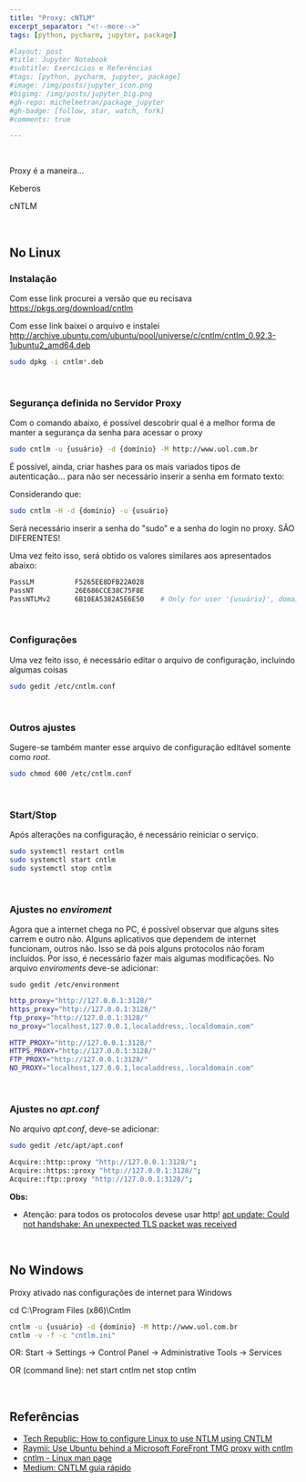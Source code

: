 ```yaml
---
title: "Proxy: cNTLM"
excerpt_separator: "<!--more-->"
tags: [python, pycharm, jupyter, package]

#layout: post
#title: Jupyter Notebook
#subtitle: Exercícios e Referências
#tags: [python, pycharm, jupyter, package]
#image: /img/posts/jupyter_icon.png
#bigimg: /img/posts/jupyter_big.png
#gh-repo: michelmetran/package_jupyter
#gh-badge: [follow, star, watch, fork]
#comments: true

---
```


<br>

Proxy é a maneira...

Keberos

cNTLM

<br>

## No Linux

### Instalação

Com esse link procurei a versão que eu recisava https://pkgs.org/download/cntlm

Com esse link baixei o arquivo e instalei http://archive.ubuntu.com/ubuntu/pool/universe/c/cntlm/cntlm_0.92.3-1ubuntu2_amd64.deb

```bash
sudo dpkg -i cntlm*.deb
```

<br>

### Segurança definida no Servidor Proxy

Com o comando abaixo, é possível descobrir qual é a melhor forma de manter a segurança da senha para acessar o proxy

```bash
sudo cntlm -u {usuário} -d {domínio} -M http://www.uol.com.br
```

É possível, ainda, criar hashes para os mais variados tipos de autenticação... para não ser necessário inserir a senha em formato texto:

Considerando que:


``` bash
sudo cntlm -H -d {domínio} -u {usuário}
```

Será necessário inserir a senha do "sudo" e a senha do login no proxy. SÃO DIFERENTES!

Uma vez feito isso, será obtido os valores similares aos apresentados abaixo:

```bash
PassLM          F5265EE8DFB22A028
PassNT          26E686CCE38C75F8E
PassNTLMv2      6B10EA5382A5E6E50    # Only for user '{usuário}', domain '{domínio}'
```

<br>

### Configurações

Uma vez feito isso, é necessário editar o arquivo de configuração, incluindo algumas coisas
``` bash
sudo gedit /etc/cntlm.conf
```


<br>

### Outros ajustes

Sugere-se também manter esse arquivo de configuração editável somente como *root*.

```bash
sudo chmod 600 /etc/cntlm.conf
```

<br>

### Start/Stop

Após alterações na configuração, é necessário reiniciar o serviço.

```bash
sudo systemctl restart cntlm
sudo systemctl start cntlm
sudo systemctl stop cntlm
```

<br>

### Ajustes no *enviroment*

Agora que a internet chega no PC, é possível observar que alguns sites carrem e outro não. Alguns aplicativos que dependem de internet funcionam, outros não.
Isso se dá pois alguns protocolos não foram incluídos. Por isso, é necessário fazer mais algumas modificações. No arquivo *enviroments* deve-se adicionar:

```
sudo gedit /etc/environment
```

```bash
http_proxy="http://127.0.0.1:3128/"
https_proxy="http://127.0.0.1:3128/"
ftp_proxy="http://127.0.0.1:3128/"
no_proxy="localhost,127.0.0.1,localaddress,.localdomain.com"

HTTP_PROXY="http://127.0.0.1:3128/"
HTTPS_PROXY="http://127.0.0.1:3128/"
FTP_PROXY="http://127.0.0.1:3128/"
NO_PROXY="localhost,127.0.0.1,localaddress,.localdomain.com"
```

<br>

### Ajustes no *apt.conf*

No arquivo *apt.conf*, deve-se adicionar:
```bash
sudo gedit /etc/apt/apt.conf
```

```bash
Acquire::http::proxy "http://127.0.0.1:3128/";
Acquire::https::proxy "http://127.0.0.1:3128/";
Acquire::ftp::proxy "http://127.0.0.1:3128/";
```


**Obs:**
- Atenção: para todos os protocolos devese usar http! [apt update: Could not handshake: An unexpected TLS packet was received](https://askubuntu.com/questions/1014973/apt-update-could-not-handshake-an-unexpected-tls-packet-was-received)

<br>



## No Windows

Proxy ativado nas configurações de internet para Windows

cd C:\Program Files (x86)\Cntlm

```bash
cntlm -u {usuário} -d {domínio} -M http://www.uol.com.br
cntlm -v -f -c "cntlm.ini"
```



OR:
Start -> Settings -> Control Panel -> Administrative Tools -> Services

OR (command line):
net start cntlm
net stop cntlm

<br>

## Referências

- [Tech Republic: How to configure Linux to use NTLM using CNTLM](https://www.techrepublic.com/article/how-to-configure-linux-to-use-ntlm-using-cntlm/)
- [Raymii: Use Ubuntu behind a Microsoft ForeFront TMG proxy with cntlm](https://raymii.org/s/tutorials/Use_Ubuntu_behind_a_Microsoft_ForeFront_TMG_proxy_with_cntlm.html)
- [cntlm - Linux man page](https://linux.die.net/man/1/cntlm)
- [Medium: CNTLM guia rápido](https://medium.com/canivete-sui%C3%A7o-hacker/cntlm-guia-r%C3%A1pido-c7a03d03f5b9)
